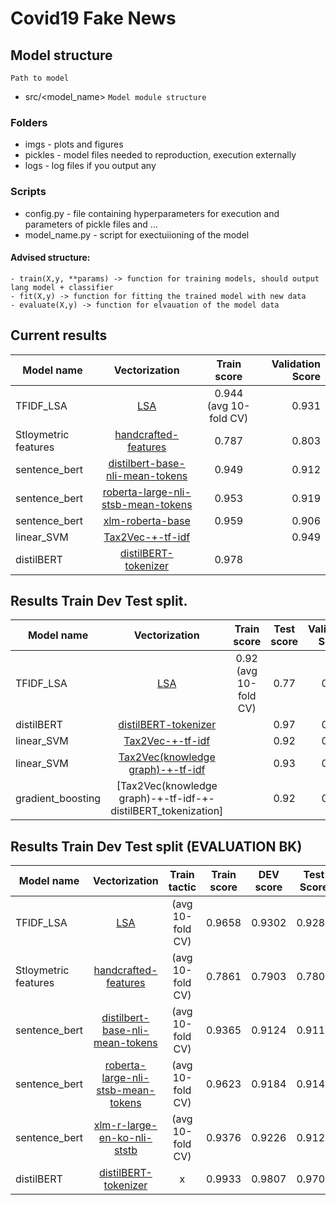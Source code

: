 # Covid19 Fake News


## Model structure
`` Path to model ``
- src/<model_name>
`` Model module structure ``
### Folders
- imgs - plots and figures
- pickles - model files needed to reproduction, execution externally
- logs - log files if you output any
### Scripts
- config.py - file containing hyperparameters for execution and parameters of pickle files and ... 
- model_name.py - script for exectuiioning of the model

#### Advised structure: 
    - train(X,y, **params) -> function for training models, should output lang model + classifier
    - fit(X,y) -> function for fitting the trained model with new data
    - evaluate(X,y) -> function for elvauation of the model data

## Current results

| Model name   |      Vectorization      |  Train score | Validation Score |
|----------|:-------------:|:------:|------:|
| TFIDF_LSA |  [LSA](./src/lsa_baseline/README.md) | 0.944 (avg 10-fold CV)  | 0.931 |
| Stloymetric features | [handcrafted-features](./src/statistical_baseline/README.md) |    0.787 |0.803 |
| sentence_bert | [distilbert-base-nli-mean-tokens](./src/sentence_bert/sentence_transformers/README.md) | 0.949 |  0.912 |
| sentence_bert | [roberta-large-nli-stsb-mean-tokens](./src/sentence_bert/sentence_transformers/README.md) | 0.953 |  0.919 |
| sentence_bert | [xlm-roberta-base](./src/sentence_bert/sentence_transformers/README.md) | 0.959 |  0.906 |
| linear_SVM | [Tax2Vec-+-tf-idf](./src/tax2vec/README.md) |     | 0.949 |  
| distilBERT | [distilBERT-tokenizer](./src/distilBERT/README.md) | 0.978 |  |  


## Results Train Dev Test split.

| Model name   |      Vectorization      |  Train score | Test score |  Validation Score |
|----------|:-------------:|:------:|:------:|:------:|
| TFIDF_LSA |  [LSA](./src/lsa_baseline/README.md) | 0.92 (avg 10-fold CV) | 0.77 | 0.93 |
| distilBERT | [distilBERT-tokenizer](./src/distilBERT/README.md) |  | 0.97 | 0.98 | 
| linear_SVM | [Tax2Vec-+-tf-idf](./src/tax2vec/README.md) |    | 0.92 | 0.94 |
| linear_SVM | [Tax2Vec(knowledge graph)-+-tf-idf](./src/tax2vec_knowledge_graphs/README.md) |    | 0.93 | 0.93 |
| gradient_boosting | [Tax2Vec(knowledge graph)-+-tf-idf-+-distilBERT_tokenization] |    | 0.92 | 0.94 |

## Results Train Dev Test split (EVALUATION BK)

| Model name   |      Vectorization      |   Train tactic | Train score | DEV score |  Test Score |
|----------|:-------------:|:------:|:------:|:------:|:------:|
| TFIDF_LSA |  [LSA](./src/lsa_baseline/README.md) | (avg 10-fold CV) |  0.9658 | 0.9302 | 0.9281 |
| Stloymetric features | [handcrafted-features](./src/statistical_baseline/README.md) | (avg 10-fold CV) | 0.7861 | 0.7903 | 0.7805 |
| sentence_bert | [distilbert-base-nli-mean-tokens](./src/sentence_bert/sentence_transformers/README.md) |   (avg 10-fold CV) | 0.9365 | 0.9124 | 0.9113 |
| sentence_bert | [roberta-large-nli-stsb-mean-tokens](./src/sentence_bert/sentence_transformers/README.md) |   (avg 10-fold CV) | 0.9623 | 0.9184 | 0.9142 |
| sentence_bert | [xlm-r-large-en-ko-nli-ststb](./src/sentence_bert/sentence_transformers/README.md) |   (avg 10-fold CV) |0.9376 | 0.9226 | 0.9124 |
| distilBERT | [distilBERT-tokenizer](./src/distilBERT/README.md) |  x  | 0.9933 | 0.9807 | 0.9708
